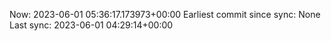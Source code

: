 Now: 2023-06-01 05:36:17.173973+00:00 Earliest commit since sync: None Last sync: 2023-06-01 04:29:14+00:00
